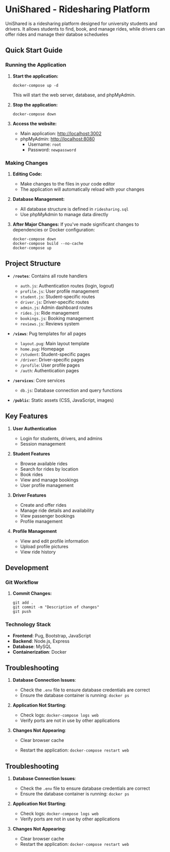 # UniShared - Ridesharing Platform

UniShared is a ridesharing platform designed for university students and drivers. It allows students to find, book, and manage rides, while drivers can offer rides and manage their databse schedueles 

## Quick Start Guide

### Running the Application

1. **Start the application:**
   ```
   docker-compose up -d
   ```
   This will start the web server, database, and phpMyAdmin.

2. **Stop the application:**
   ```
   docker-compose down
   ```

3. **Access the website:**
   - Main application: [http://localhost:3002](http://localhost:3002)
   - phpMyAdmin: [http://localhost:8080](http://localhost:8080)
     - Username: `root`
     - Password: `newpassword`

### Making Changes

1. **Editing Code:**
   - Make changes to the files in your code editor
   - The application will automatically reload with your changes

2. **Database Management:**
   - All database structure is defined in `ridesharing.sql`
   - Use phpMyAdmin to manage data directly

3. **After Major Changes:**
   If you've made significant changes to dependencies or Docker configuration:
   ```
   docker-compose down
   docker-compose build --no-cache
   docker-compose up 
   ```

## Project Structure

- **`/routes`**: Contains all route handlers
  - `auth.js`: Authentication routes (login, logout)
  - `profile.js`: User profile management
  - `student.js`: Student-specific routes
  - `driver.js`: Driver-specific routes
  - `admin.js`: Admin dashboard routes
  - `rides.js`: Ride management
  - `bookings.js`: Booking management
  - `reviews.js`: Reviews system

- **`/views`**: Pug templates for all pages
  - `layout.pug`: Main layout template
  - `home.pug`: Homepage
  - `/student`: Student-specific pages
  - `/driver`: Driver-specific pages
  - `/profile`: User profile pages
  - `/auth`: Authentication pages

- **`/services`**: Core services
  - `db.js`: Database connection and query functions

- **`/public`**: Static assets (CSS, JavaScript, images)

## Key Features

1. **User Authentication**
   - Login for students, drivers, and admins
   - Session management

2. **Student Features**
   - Browse available rides
   - Search for rides by location
   - Book rides
   - View and manage bookings
   - User profile management

3. **Driver Features**
   - Create and offer rides
   - Manage ride details and availability
   - View passenger bookings
   - Profile management

4. **Profile Management**
   - View and edit profile information
   - Upload profile pictures
   - View ride history

## Development

### Git Workflow

1. **Commit Changes:**
   ```
   git add .
   git commit -m "Description of changes"
   git push
   ```

### Technology Stack

- **Frontend**: Pug, Bootstrap, JavaScript
- **Backend**: Node.js, Express
- **Database**: MySQL
- **Containerization**: Docker

## Troubleshooting

1. **Database Connection Issues**:
   - Check the `.env` file to ensure database credentials are correct
   - Ensure the database container is running: `docker ps`

2. **Application Not Starting**:
   - Check logs: `docker-compose logs web`
   - Verify ports are not in use by other applications

3. **Changes Not Appearing**:
   - Clear browser cache

   - Restart the application: `docker-compose restart web` 





## Troubleshooting

1. **Database Connection Issues**:
   - Check the `.env` file to ensure database credentials are correct
   - Ensure the database container is running: `docker ps`

2. **Application Not Starting**:
   - Check logs: `docker-compose logs web`
   - Verify ports are not in use by other applications

3. **Changes Not Appearing**:
   - Clear browser cache
   - Restart the application: `docker-compose restart web` 